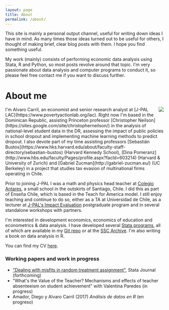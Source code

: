 ```yaml
---
layout: page
title: About
permalink: /about/
---
```


This site is mainly a personal output channel, useful for writing down ideas I have in mind. As many times those ideas turned out to be useful for others, I thought of making brief, clear blog posts with them. I hope you find something useful.

My work (mainly) consists of performing economic data analysis using Stata, R and Python, so most posts revolve around that topic. I'm very passionate about data analysis and computer programs to conduct it, so please feel free contact me if you want to discuss further.

# About me

<img style="float: right; margin-left:20px;" src="..\assets\img\photo_cv.jpg">
I'm Alvaro Carril, an economist and senior research analyst at [J-PAL LAC](https://www.povertyactionlab.org/lac). Right now I'm based in the Dominican Republic, assisting Princeton professor [Christopher Neilson](https://sites.google.com/site/christopherneilson/) in the analysis of national-level student data in the DR, assessing the impact of public policies in school dropout and implementing machine learning methods to predict dropout. I also devote part of my time assisting professors [Sebastián Bustos](https://www.hks.harvard.edu/about/faculty-staff-directory/sebastian-bustos) (Harvard Kennedy School), [Dina Pomeranz](http://www.hbs.edu/faculty/Pages/profile.aspx?facId=603214) (Harvard & University of Zurich) and [Gabriel Zucman](http://gabriel-zucman.eu/) (UC Berkeley) in a project that studies tax evasion of multinational firms operating in Chile.

Prior to joining J-PAL I was a math and physics head teacher at [Colegio Antares](http://www.colegioantares.cl/), a small school in the outskirts of Santiago, Chile. I did this as part of Enseña Chile, which is based in the Teach for America model. I still enjoy teaching and continue to do so, either as a TA at Universidad de Chile, as a lecturer at [J-PAL's Impact Evaluation](http://www.educacioncontinua.uc.cl/24718-ficha-diplomado-en-evaluacion-de-impacto-de-programas-y-politicas-publicas) postgraduate program and in several standalone workshops with partners.

I'm interested in development economics, economics of education and econometrics & data analysis. I have developed several [Stata programs](/resources), all of which are available in my [Git repo](http://www.github.com/acarril) or at the [SSC Archive](https://ideas.repec.org/f/pca1141.html). I'm also writing a book on data analysis in R.

You can find my CV [here](https://www.dropbox.com/s/oow36pf0wyevnc4/CV_acarril.pdf?dl=0).

### Working papers and work in progress

- ["Dealing with misfits in random treatment assignment"](https://www.researchgate.net/publication/292091060_Dealing_with_misfits_in_random_treatment_assignment), Stata Journal (forthcoming)
- "What's the Value of the Teacher? Mechanisms and effects of teacher absenteeism on student achievement" with Valentina Paredes (in progress)
- Amador, Diego y Alvaro Carril (2017) *Análisis de datos en R* (en progreso)
